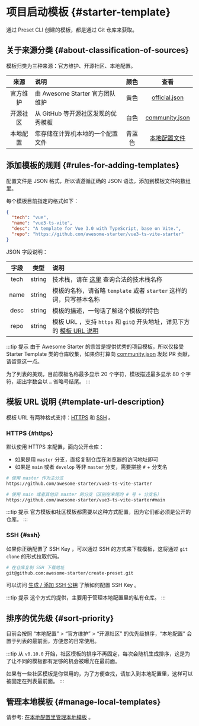 # 项目启动模板 {#starter-template}

通过 Preset CLI 创建的模板，都是通过 Git 仓库来获取。

## 关于来源分类 {#about-classification-of-sources}

模板归类为三种来源：官方维护、开源社区、本地配置。

|   来源   | 说明                               |  颜色  |                                                   查看                                                   |
| :------: | :--------------------------------- | :----: | :------------------------------------------------------------------------------------------------------: |
| 官方维护 | 由 Awesome Starter 官方团队维护    |  黄色  |  [official.json](https://github.com/awesome-starter/website/blob/main/docs/public/config/official.json)  |
| 开源社区 | 从 GitHub 等开源社区发现的优秀模板 |  白色  | [community.json](https://github.com/awesome-starter/website/blob/main/docs/public/config/community.json) |
| 本地配置 | 您存储在计算机本地的一个配置文件   | 青蓝色 |                                 [本地配置文件](./local-configuration.md)                                 |

## 添加模板的规则 {#rules-for-adding-templates}

配置文件是 JSON 格式，所以请遵循正确的 JSON 语法，添加到模板文件的数组里。

每个模板目前指定的格式如下：

```json
{
  "tech": "vue",
  "name": "vue3-ts-vite",
  "desc": "A template for Vue 3.0 with TypeScript, base on Vite.",
  "repo": "https://github.com/awesome-starter/vue3-ts-vite-starter"
}
```

JSON 字段说明：

| 字段 |  类型  | 说明                                                                                                                        |
| :--: | :----: | :-------------------------------------------------------------------------------------------------------------------------- |
| tech | string | 技术栈，请在 [这里](https://github.com/awesome-starter/website/blob/main/docs/public/config/tech.json) 查询合法的技术栈名称 |
| name | string | 模板的名称，请省略 `template` 或者 `starter` 这样的词，只写基本名称                                                         |
| desc | string | 模板的描述，一句话了解这个模板的特色                                                                                        |
| repo | string | 模板 URL ，支持 `https` 和 `git@` 开头地址，详见下方的 [模板 URL 说明](#template-url-description)                           |

:::tip 提示
由于 Awesome Starter 的宗旨是提供优秀的项目模板，所以仅接受 Starter Template 类的仓库收集，如果你打算向 [community.json](https://github.com/awesome-starter/website/blob/main/docs/public/config/community.json) 发起 PR 贡献，请留意这一点。

为了列表的美观，目前模板名称最多显示 20 个字符，模板描述最多显示 80 个字符，超出字数会以 `…` 省略号结尾。
:::

## 模板 URL 说明 {#template-url-description}

模板 URL 有两种格式支持：[HTTPS](#https) 和 [SSH](#ssh) 。

### HTTPS {#https}

默认使用 HTTPS 来配置，面向公开仓库：

- 如果是用 `master` 分支，直接复制仓库在浏览器的访问地址即可
- 如果是 `main` 或者 `develop` 等非 `master` 分支，需要拼接 `#` + 分支名

```bash
# 使用 master 作为主分支
https://github.com/awesome-starter/vue3-ts-vite-starter

# 使用 main 或者其他非 master 的分支（区别在末尾的 # 号 + 分支名）
https://github.com/awesome-starter/vue3-ts-vite-starter#main
```

:::tip 提示
官方模板和社区模板都需要以这种方式配置，因为它们都必须是公开的仓库。
:::

### SSH {#ssh}

如果你正确配置了 SSH Key ，可以通过 SSH 的方式来下载模板，这将通过 `git clone` 的形式拉取代码。

```bash
# 在仓库复制 SSH 下载地址
git@github.com:awesome-starter/create-preset.git
```

可以访问 [生成 / 添加 SSH 公钥](https://gitee.com/help/articles/4181) 了解如何配置 SSH Key 。

:::tip 提示
这个方式的提供，主要用于管理本地配置里的私有仓库。
:::

## 排序的优先级 {#sort-priority}

目前会按照 “本地配置” > “官方维护” > “开源社区” 的优先级排序，“本地配置” 会置于列表的最前面，方便您的日常使用。

:::tip
从 `v0.10.0` 开始，社区模板的排序不再固定，每次会随机生成排序，这是为了让不同的模板都有足够的机会被曝光在最前面。

如果有一些社区模板是你常用的，为了方便查找，请加入到本地配置里，这样可以被固定在列表最前面。
:::

## 管理本地模板 {#manage-local-templates}

请参考: [在本地配置里管理本地模板](local-configuration.md) 。
